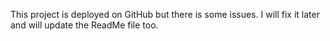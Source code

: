 This project is deployed on GitHub but there is  some issues.
I will fix it later and will update the ReadMe file too.
